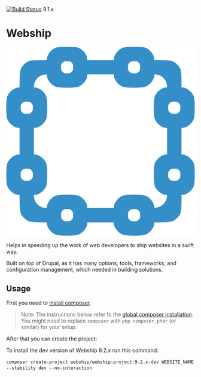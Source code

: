 [![Build Status](https://travis-ci.org/webship/webship.svg?branch=9.1.x)](https://travis-ci.com/github/webship/webship/builds) 9.1.x

# Webship

[![](/assets/images/branding/webship-logo.png)](http://drupal.org/project/webship)

Helps in speeding up the work of web developers to ship websites in a swift way.

Built on top of Drupal, as it has many options, tools, frameworks, and
 configuration management, which needed in building solutions.

## Usage

First you need to [install composer](https://getcomposer.org/doc/00-intro.md#installation-linux-unix-osx).

> Note: The instructions below refer to the [global composer installation](https://getcomposer.org/doc/00-intro.md#globally).
You might need to replace `composer` with `php composer.phar` (or similar)
for your setup.

After that you can create the project:


To install the dev version of Webship 9.2.x run this command:
```
composer create-project webship/webship-project:9.2.x-dev WEBSITE_NAME --stability dev --no-interaction
```
